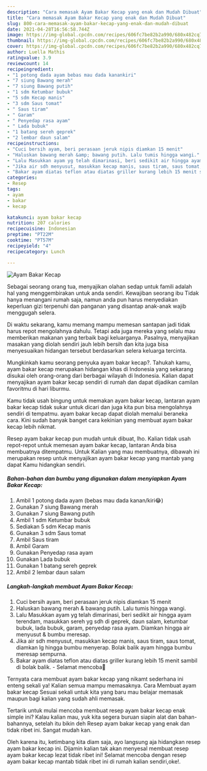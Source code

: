 ```yaml
---
description: "Cara memasak Ayam Bakar Kecap yang enak dan Mudah Dibuat"
title: "Cara memasak Ayam Bakar Kecap yang enak dan Mudah Dibuat"
slug: 800-cara-memasak-ayam-bakar-kecap-yang-enak-dan-mudah-dibuat
date: 2021-04-28T16:56:58.744Z
image: https://img-global.cpcdn.com/recipes/606fc7be82b2a990/680x482cq70/ayam-bakar-kecap-foto-resep-utama.jpg
thumbnail: https://img-global.cpcdn.com/recipes/606fc7be82b2a990/680x482cq70/ayam-bakar-kecap-foto-resep-utama.jpg
cover: https://img-global.cpcdn.com/recipes/606fc7be82b2a990/680x482cq70/ayam-bakar-kecap-foto-resep-utama.jpg
author: Luella Mathis
ratingvalue: 3.9
reviewcount: 14
recipeingredient:
- "1 potong dada ayam bebas mau dada kanankiri"
- "7 siung Bawang merah"
- "7 siung Bawang putih"
- "1 sdm Ketumbar bubuk"
- "5 sdm Kecap manis"
- "3 sdm Saus tomat"
- " Saus tiram"
- " Garam"
- " Penyedap rasa ayam"
- " Lada bubuk"
- "1 batang sereh geprek"
- "2 lembar daun salam"
recipeinstructions:
- "Cuci bersih ayam, beri perasaan jeruk nipis diamkan 15 menit"
- "Haluskan bawang merah &amp; bawang putih. Lalu tumis hingga wangi."
- "Lalu Masukkan ayam yg telah dimarinasi, beri sedikit air hingga ayam terendam, masukkan sereh yg sdh di geprek, daun salam, ketumbar bubuk, lada bubuk, garam, penyedap rasa ayam. Diamkan hingga air menyusut &amp; bumbu meresap."
- "Jika air sdh menyusut, masukkan kecap manis, saus tiram, saus tomat, diamkan lg hingga bumbu menyerap. Bolak balik ayam hingga bumbu meresap sempurna."
- "Bakar ayam diatas teflon atau diatas griller kurang lebih 15 menit sambil di bolak balik.  Selamat mencoba🤤"
categories:
- Resep
tags:
- ayam
- bakar
- kecap

katakunci: ayam bakar kecap 
nutrition: 207 calories
recipecuisine: Indonesian
preptime: "PT22M"
cooktime: "PT57M"
recipeyield: "4"
recipecategory: Lunch

---
```



![Ayam Bakar Kecap](https://img-global.cpcdn.com/recipes/606fc7be82b2a990/680x482cq70/ayam-bakar-kecap-foto-resep-utama.jpg)

Sebagai seorang orang tua, menyajikan olahan sedap untuk famili adalah hal yang menggembirakan untuk anda sendiri. Kewajiban seorang ibu Tidak hanya menangani rumah saja, namun anda pun harus menyediakan keperluan gizi terpenuhi dan panganan yang disantap anak-anak wajib menggugah selera.

Di waktu  sekarang, kamu memang mampu memesan santapan jadi tidak harus repot mengolahnya dahulu. Tetapi ada juga mereka yang selalu mau memberikan makanan yang terbaik bagi keluarganya. Pasalnya, menyajikan masakan yang diolah sendiri jauh lebih bersih dan kita juga bisa menyesuaikan hidangan tersebut berdasarkan selera keluarga tercinta. 



Mungkinkah kamu seorang penyuka ayam bakar kecap?. Tahukah kamu, ayam bakar kecap merupakan hidangan khas di Indonesia yang sekarang disukai oleh orang-orang dari berbagai wilayah di Indonesia. Kalian dapat menyajikan ayam bakar kecap sendiri di rumah dan dapat dijadikan camilan favoritmu di hari liburmu.

Kamu tidak usah bingung untuk memakan ayam bakar kecap, lantaran ayam bakar kecap tidak sukar untuk dicari dan juga kita pun bisa mengolahnya sendiri di tempatmu. ayam bakar kecap dapat diolah memalui beraneka cara. Kini sudah banyak banget cara kekinian yang membuat ayam bakar kecap lebih nikmat.

Resep ayam bakar kecap pun mudah untuk dibuat, lho. Kalian tidak usah repot-repot untuk memesan ayam bakar kecap, lantaran Anda bisa membuatnya ditempatmu. Untuk Kalian yang mau membuatnya, dibawah ini merupakan resep untuk menyajikan ayam bakar kecap yang mantab yang dapat Kamu hidangkan sendiri.

<!--inarticleads1-->

##### Bahan-bahan dan bumbu yang digunakan dalam menyiapkan Ayam Bakar Kecap:

1. Ambil 1 potong dada ayam (bebas mau dada kanan/kiri😂)
1. Gunakan 7 siung Bawang merah
1. Gunakan 7 siung Bawang putih
1. Ambil 1 sdm Ketumbar bubuk
1. Sediakan 5 sdm Kecap manis
1. Gunakan 3 sdm Saus tomat
1. Ambil  Saus tiram
1. Ambil  Garam
1. Gunakan  Penyedap rasa ayam
1. Gunakan  Lada bubuk
1. Gunakan 1 batang sereh geprek
1. Ambil 2 lembar daun salam




<!--inarticleads2-->

##### Langkah-langkah membuat Ayam Bakar Kecap:

1. Cuci bersih ayam, beri perasaan jeruk nipis diamkan 15 menit
1. Haluskan bawang merah &amp; bawang putih. Lalu tumis hingga wangi.
1. Lalu Masukkan ayam yg telah dimarinasi, beri sedikit air hingga ayam terendam, masukkan sereh yg sdh di geprek, daun salam, ketumbar bubuk, lada bubuk, garam, penyedap rasa ayam. Diamkan hingga air menyusut &amp; bumbu meresap.
1. Jika air sdh menyusut, masukkan kecap manis, saus tiram, saus tomat, diamkan lg hingga bumbu menyerap. Bolak balik ayam hingga bumbu meresap sempurna.
1. Bakar ayam diatas teflon atau diatas griller kurang lebih 15 menit sambil di bolak balik.  - Selamat mencoba🤤




Ternyata cara membuat ayam bakar kecap yang nikamt sederhana ini enteng sekali ya! Kalian semua mampu memasaknya. Cara Membuat ayam bakar kecap Sesuai sekali untuk kita yang baru mau belajar memasak maupun bagi kalian yang sudah ahli memasak.

Tertarik untuk mulai mencoba membuat resep ayam bakar kecap enak simple ini? Kalau kalian mau, yuk kita segera buruan siapin alat dan bahan-bahannya, setelah itu bikin deh Resep ayam bakar kecap yang enak dan tidak ribet ini. Sangat mudah kan. 

Oleh karena itu, ketimbang kita diam saja, ayo langsung aja hidangkan resep ayam bakar kecap ini. Dijamin kalian tak akan menyesal membuat resep ayam bakar kecap lezat tidak ribet ini! Selamat mencoba dengan resep ayam bakar kecap mantab tidak ribet ini di rumah kalian sendiri,oke!.

